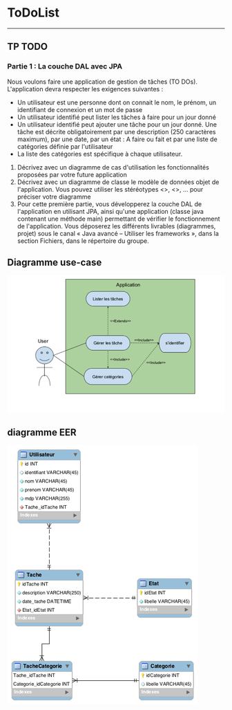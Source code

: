 # ToDoList

-----------------

## TP TODO 
### Partie 1 : La couche DAL avec JPA
Nous voulons faire une application de gestion de tâches (TO DOs). L'application devra respecter les exigences suivantes :
- Un utilisateur est une personne dont on connait le nom, le prénom, un identifiant de connexion et un mot de passe
- Un utilisateur identifié peut lister les tâches à faire pour un jour donné
- Un utilisateur identifié peut ajouter une tâche pour un jour donné. Une tâche est décrite obligatoirement par une description (250 caractères maximum), par une date, par un état : A faire ou fait et par une liste de catégories définie par l'utilisateur
- La liste des catégories est spécifique à chaque utilisateur.
1) Décrivez avec un diagramme de cas d'utilisation les fonctionnalités proposées par votre future application
2) Décrivez avec un diagramme de classe le modèle de données objet de l'application. Vous pouvez utiliser les stéréotypes <<Entity>>, <<Id>>, ... pour préciser votre diagramme
3) Pour cette première partie, vous développerez la couche DAL de l'application en utilisant JPA, ainsi qu'une application (classe java contenant une méthode main) permettant de vérifier le fonctionnement de l'application.
Vous déposerez les différents livrables (diagrammes, projet) sous le canal « Java avancé – Utiliser les frameworks », dans la section Fichiers, dans le répertoire du groupe.

## Diagramme use-case
![use-case](images/use-case.png)

## diagramme EER
![Entity](images/EERTodolist.png)

